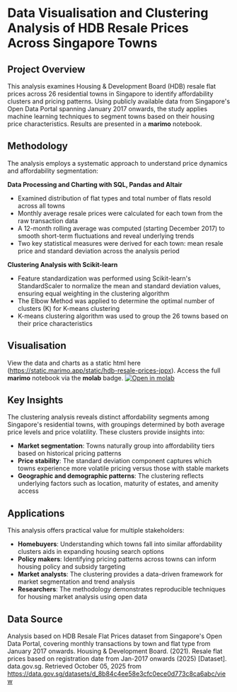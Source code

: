 # Data Visualisation and Clustering Analysis of HDB Resale Prices Across Singapore Towns
## Project Overview

This analysis examines Housing & Development Board (HDB) resale flat prices across 26 residential towns in Singapore to identify affordability clusters and pricing patterns. Using publicly available data from Singapore's Open Data Portal spanning January 2017 onwards, the study applies machine learning techniques to segment towns based on their housing price characteristics. Results are presented in a **marimo** notebook.

## Methodology

The analysis employs a systematic approach to understand price dynamics and affordability segmentation:

**Data Processing and Charting with SQL, Pandas and Altair**
- Examined distribution of flat types and total number of flats resold across all towns
- Monthly average resale prices were calculated for each town from the raw transaction data
- A 12-month rolling average was computed (starting December 2017) to smooth short-term fluctuations and reveal underlying trends
- Two key statistical measures were derived for each town: mean resale price and standard deviation across the analysis period

**Clustering Analysis with Scikit-learn**
- Feature standardization was performed using Scikit-learn's StandardScaler to normalize the mean and standard deviation values, ensuring equal weighting in the clustering algorithm
- The Elbow Method was applied to determine the optimal number of clusters (K) for K-means clustering
- K-means clustering algorithm was used to group the 26 towns based on their price characteristics

## Visualisation
View the data and charts as a static html here (https://static.marimo.app/static/hdb-resale-prices-jppx). Access the full **marimo**  notebook via the **molab** badge.
[![Open in molab](https://marimo.io/molab-shield.png)](https://molab.marimo.io/notebooks/nb_9MfjuGro9sjMX19Do5PdKZ)

## Key Insights

The clustering analysis reveals distinct affordability segments among Singapore's residential towns, with groupings determined by both average price levels and price volatility. These clusters provide insights into:

- **Market segmentation**: Towns naturally group into affordability tiers based on historical pricing patterns
- **Price stability**: The standard deviation component captures which towns experience more volatile pricing versus those with stable markets
- **Geographic and demographic patterns**: The clustering reflects underlying factors such as location, maturity of estates, and amenity access

## Applications

This analysis offers practical value for multiple stakeholders:

- **Homebuyers**: Understanding which towns fall into similar affordability clusters aids in expanding housing search options
- **Policy makers**: Identifying pricing patterns across towns can inform housing policy and subsidy targeting
- **Market analysts**: The clustering provides a data-driven framework for market segmentation and trend analysis
- **Researchers**: The methodology demonstrates reproducible techniques for housing market analysis using open data

## Data Source

Analysis based on HDB Resale Flat Prices dataset from Singapore's Open Data Portal, covering monthly transactions by town and flat type from January 2017 onwards.
Housing & Development Board. (2021). Resale flat prices based on registration date from Jan-2017 onwards (2025) [Dataset]. data.gov.sg. Retrieved October 05, 2025 from https://data.gov.sg/datasets/d_8b84c4ee58e3cfc0ece0d773c8ca6abc/view
